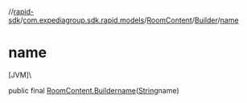 //[rapid-sdk](../../../../index.md)/[com.expediagroup.sdk.rapid.models](../../index.md)/[RoomContent](../index.md)/[Builder](index.md)/[name](name.md)

# name

[JVM]\

public final [RoomContent.Builder](index.md)[name](name.md)([String](https://docs.oracle.com/javase/8/docs/api/java/lang/String.html)name)
